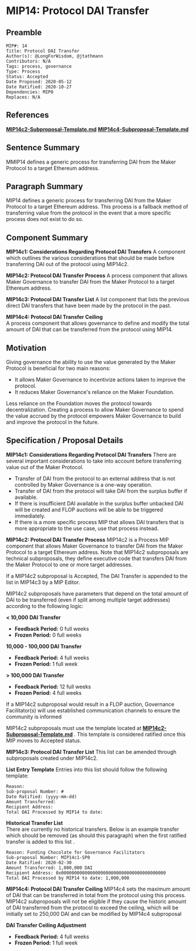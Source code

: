# MIP14: Protocol DAI Transfer

## Preamble

```
MIP#: 14
Title: Protocol DAI Transfer
Author(s): @LongForWisdom, @jtathmann
Contributors: N/A
Tags: process, governance
Type: Process
Status: Accepted
Date Proposed: 2020-05-12
Date Ratified: 2020-10-27
Dependencies: MIP0
Replaces: N/A
```
## References

**[MIP14c2-Subproposal-Template.md](MIP14c2-Subproposal-Template.md)**
**[MIP14c4-Subproposal-Template.md](MIP14c4-Subproposal-Template.md)**

## Sentence Summary

MMIP14 defines a generic process for transferring DAI from the Maker Protocol to a target Ethereum address.

## Paragraph Summary

MIP14 defines a generic process for transferring DAI from the Maker Protocol to a target Ethereum address. This process is a fallback method of transferring value from the protocol in the event that a more specific process does not exist to do so.

## Component Summary

**MIP14c1: Considerations Regarding Protocol DAI Transfers**
A component which outlines the various considerations that should be made before transferring DAI out of the protocol using MIP14c2.

**MIP14c2: Protocol DAI Transfer Process**
A process component that allows Maker Governance to transfer DAI from the Maker Protocol to a target Ethereum address.

**MIP14c3: Protocol DAI Transfer List**
A list component that lists the previous direct DAI transfers that have been made by the protocol in the past.

**MIP14c4: Protocol DAI Transfer Ceiling**  
A process component that allows governance to define and modify the total amount of DAI that can be transferred from the protocol using MIP14.

## Motivation

Giving governance the ability to use the value generated by the Maker Protocol is beneficial for two main reasons:

* It allows Maker Governance to incentivize actions taken to improve the protocol.
* It reduces Maker Governance's reliance on the Maker Foundation.

Less reliance on the Foundation moves the protocol towards decentralization. Creating a process to allow Maker Governance to spend the value accrued by the protocol empowers Maker Governance to build and improve the protocol in the future.

## Specification / Proposal Details

**MIP14c1: Considerations Regarding Protocol DAI Transfers**
There are several important considerations to take into account before transferring value out of the Maker Protocol.

* Transfer of DAI from the protocol to an external address that is not controlled by Maker Governance is a one-way operation.
* Transfer of DAI from the protocol will take DAI from the surplus buffer if available.
* If there is insufficient DAI available in the surplus buffer unbacked DAI will be created and FLOP auctions will be able to be triggered immediately.
* If there is a more specific process MIP that allows DAI transfers that is more appropriate to the use case, use that process instead.

**MIP14c2: Protocol DAI Transfer Process**
MIP14c2 is a Process MIP component that allows Maker Governance to transfer DAI from the Maker Protocol to a target Ethereum address. Note that MIP14c2 subproposals are technical subproposals, they define executive code that transfers DAI from the Maker Protocol to one or more target addresses.

If a MIP14c2 subproposal is Accepted, The DAI Transfer is appended to the list in MIP14c3 by a MIP Editor.

MIP14c2 subproposals have parameters that depend on the total amount of DAI to be transferred (even if split among multiple target addresses) according to the following logic:

**< 10,000 DAI Transfer**

* **Feedback Period:**  0 full weeks
* **Frozen Period:**  0 full weeks

**10,000 - 100,000 DAI Transfer**

* **Feedback Period:**  4 full weeks
* **Frozen Period:**  1 full week

**> 100,000 DAI Transfer**

* **Feedback Period:**  12 full weeks
* **Frozen Period:**  4 full weeks

If a MIP14c2 subproposal would result in a FLOP auction, Governance Facilitator(s) will use established communication channels to ensure the community is informed

MIP14c2 subproposals must use the template located at  **[MIP14c2-Subproposal-Template.md](https://github.com/makerdao/mips/blob/master/MIP14/MIP14c2-Subproposal-Template.md)** . This template is considered ratified once this MIP moves to Accepted status.

**MIP14c3: Protocol DAI Transfer List**
This list can be amended through subproposals created under MIP14c2.

**List Entry Template**  Entries into this list should follow the following template:

```
Reason:
Sub-proposal Number: #
Date Ratified: (yyyy-mm-dd)
Amount Transferred:
Recipient Address:
Total DAI Processed by MIP14 to date: 
```

**Historical Transfer List**  
There are currently no historical transfers. Below is an example transfer which should be removed (as should this paragraph) when the first ratified transfer is added to this list .

```
Reason: Funding Chocolate for Governance Facilitators
Sub-proposal Number: MIP14c1-SP0
Date Ratified: 2020-02-30
Amount Transferred: 1,000,000 DAI
Recipient Address: 0x0000000000000000000000000000000000000000
Total DAI Processed by MIP14 to date: 1,000,000
```

**MIP14c4: Protocol DAI Transfer Ceiling**
MIP14c4 sets the maximum amount of DAI that can be transferred in total from the protocol using this process. MIP14c2 subproposals will not be eligible if they cause the historic amount of DAI transferred from the protocol to exceed the ceiling, which will be initially set to 250,000 DAI and can be modified by MIP14c4 subproposal  

**DAI Transfer Ceiling Adjustment**
* **Feedback Period:**  4 full weeks
* **Frozen Period:**  1 full week
